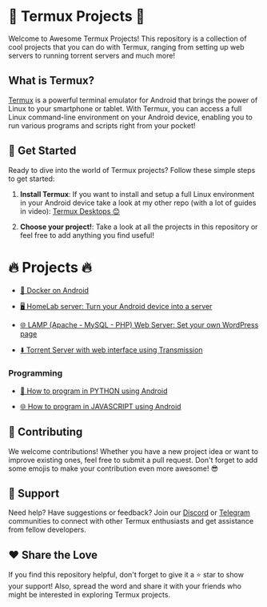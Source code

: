 # 📱 Termux Projects 🚀

Welcome to Awesome Termux Projects! This repository is a collection of cool projects that you can do with Termux, ranging from setting up web servers to running torrent servers and much more!

## What is Termux?

[Termux](https://termux.dev/en/) is a powerful terminal emulator for Android that brings the power of Linux to your smartphone or tablet. With Termux, you can access a full Linux command-line environment on your Android device, enabling you to run various programs and scripts right from your pocket!

## 🎉 Get Started 

Ready to dive into the world of Termux projects? Follow these simple steps to get started:

1. **Install Termux**: If you want to install and setup a full Linux environment in your Android device take a look at my other repo (with a lot of guides in video): [Termux Desktops 😊](https://github.com/LinuxDroidMaster/Termux-Desktops)

2. **Choose your project!**: Take a look at all the projects in this repository or feel free to add anything you find useful!

# 🔥 Projects 🔥

- [🐋 Docker on Android](./projects/docker_android.md)

- [🖥️ HomeLab server: Turn your Android device into a server](./projects/homelab_server.md)

- [🌐 LAMP (Apache - MySQL - PHP) Web Server: Set your own WordPress page](./projects/lamp_server_wordpress.md)

- [⬇️ Torrent Server with web interface using Transmission](./projects/torrent_server.md)

### Programming

- [🐍 How to program in PYTHON using Android](https://youtu.be/gD3ZS69z2os?si=dxGFOoHkvEG_a4jk)

- [🌐 How to program in JAVASCRIPT using Android](https://youtu.be/hpCsKbkm9QM?si=k_zpf_NdcXXTehY4)


## 🤝 Contributing 
We welcome contributions! Whether you have a new project idea or want to improve existing ones, feel free to submit a pull request. Don't forget to add some emojis to make your contribution even more awesome! 😎

## 💬 Support 
Need help? Have suggestions or feedback? Join our [Discord](discord.gg/ddvpK997Qu) or [Telegram](https://t.me/+yE-asc3LzXY0ZGY0) communities to connect with other Termux enthusiasts and get assistance from fellow developers.

## ❤️ Share the Love 
If you find this repository helpful, don't forget to give it a ⭐️ star to show your support! Also, spread the word and share it with your friends who might be interested in exploring Termux projects.